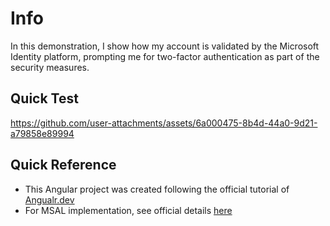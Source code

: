# Info
In this demonstration, I show how my account is validated by the Microsoft Identity platform, prompting me for two-factor authentication as part of the security measures. 

## Quick Test
https://github.com/user-attachments/assets/6a000475-8b4d-44a0-9d21-a79858e89994

## Quick Reference
- This Angular project was created following the official tutorial of [Angualr.dev](https://angular.dev/tutorials "Angualr.dev") 
- For MSAL implementation, see official details [here](https://angular.dev/tutorials "https://github.com/AzureAD/microsoft-authentication-library-for-js/blob/dev/lib/msal-angular/README.md") 

